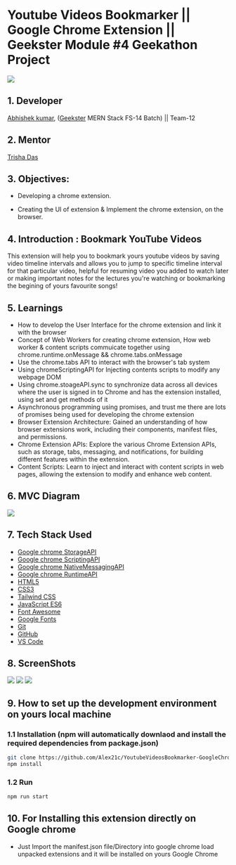 # Youtube Videos Bookmarker || Google Chrome Extension || Geekster Module #4 Geekathon Project
![](Screenshots/posterImage.png)

## 1. Developer
[Abhishek kumar](https://www.linkedin.com/in/alex21c/), ([Geekster](https://geekster.in/) MERN Stack FS-14 Batch) || Team-12

## 2. Mentor
[Trisha Das](https://www.linkedin.com/in/trisha-das1308/)

## 3. Objectives:
+ Developing a chrome extension.
- Creating the UI of extension & Implement the chrome extension, on the browser.

## 4. Introduction : Bookmark YouTube Videos
This extension will help you to bookmark yours youtube videos by saving video timeline intervals and allows you to jump to specific timeline interval for that particular video, helpful for resuming video you added to watch later or making important notes for the lectures you're watching or bookmarking the begining of yours favourite songs!

## 5. Learnings
+ How to develop the User Interface for the chrome extension and link it with the browser 
+ Concept of Web Workers for creating chrome extension, How web worker & content scripts commuicate together using chrome.runtime.onMessage && chrome.tabs.onMessage
+ Use the chrome.tabs API to interact with the browser's tab system
+ Using chromeScriptingAPI for Injecting contents scripts to modify any webpage DOM
+ Using chrome.stoageAPI.sync to synchronize data across all devices where the user is signed in to Chrome and has the extension installed, using set and get methods of it
+ Asynchronous programming using promises, and trust me there are lots of promises being used for developing the chrome extension
+ Browser Extension Architecture: Gained an understanding of how browser extensions work, including their components, manifest files, and permissions.
+ Chrome Extension APIs: Explore the various Chrome Extension APIs, such as storage, tabs, messaging, and notifications, for building different features within the extension.
+ Content Scripts: Learn to inject and interact with content scripts in web pages, allowing the extension to modify and enhance web content.

## 6. MVC Diagram
![](MVC/MVCDiagram.png)

## 7. Tech Stack Used
+ [Google chrome StorageAPI](https://developer.chrome.com/docs/extensions/reference/api/storage)
+ [Google chrome ScriptingAPI](https://developer.chrome.com/docs/extensions/reference/api/scripting)
+ [Google chrome NativeMessagingAPI](https://developer.chrome.com/docs/extensions/reference/api/tabs)
+ [Google chrome RuntimeAPI](https://developer.chrome.com/docs/extensions/reference/api/runtime)
+ [HTML5](https://en.wikipedia.org/wiki/HTML5)
+ [CSS3](https://en.wikipedia.org/wiki/CSS)
+ [Tailwind CSS](https://tailwindcss.com/)
+ [JavaScript ES6](https://en.wikipedia.org/wiki/JavaScript)
+ [Font Awesome](https://fontawesome.com/icons)
+ [Google Fonts](https://fonts.google.com/)
+ [Git](https://en.wikipedia.org/wiki/Git)
+ [GitHub](https://github.com/)
+ [VS Code](https://code.visualstudio.com/)


## 8. ScreenShots
![](Screenshots/1-non-youtube-website.png)
![](Screenshots/2.addBookmarkControl.png)
![](Screenshots/3.ExtensionWithBookmarks.png)


## 9. How to set up the development environment on yours local machine
### 1.1 Installation (npm will automatically downlaod and install the required dependencies from package.json)
```bash
git clone https://github.com/Alex21c/YoutubeVideosBookmarker-GoogleChromeExtension-GeeksterModule4GeekathonProject.git 
npm install 
```

### 1.2 Run 
```bash
npm run start
```

## 10. For Installing this extension directly on Google chrome
+ Just Import the manifest.json file/Directory into google chrome load unpacked extensions and it will be installed on yours Google Chrome